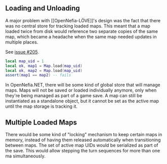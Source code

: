 ## Loading and Unloading

A major problem with [[OpenNefia-LÖVE]]'s design was the fact that there was no central store for tracking loaded maps. This meant that a map loaded twice from disk would reference two separate copies of the same map, which became a headache when the same map needed updates in multiple places.

See [issue #205](https://github.com/Ruin0x11/OpenNefia/issues/205).

```lua
local map_uid = 1
local ok, map1 = Map.load(map_uid)
local ok, map2 = Map.load(map_uid)
assert(map1 == map2) -- fails
```

In OpenNefia.NET, there will be some kind of global store that will manage maps. Maps will not be saved or loaded individually anymore, only when they're being managed as part of a game save. A map can still be instantiated as a standalone object, but it cannot be set as the active map until the map storage is tracking it.

## Multiple Loaded Maps

There would be some kind of "locking" mechanism to keep certain maps in memory, instead of having them released automatically when transitioning between maps. The set of active map UIDs would be serialized as part of the save. This would allow stepping the turn sequences for more than one ma simultaneously.